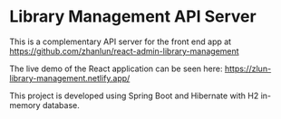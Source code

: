 # Library Management API Server
This is a complementary API server for the front end app at https://github.com/zhanlun/react-admin-library-management

The live demo of the React application can be seen here: https://zlun-library-management.netlify.app/

This project is developed using Spring Boot and Hibernate with H2 in-memory database.